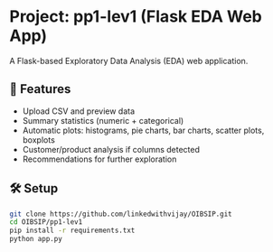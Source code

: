 # Project: pp1-lev1 (Flask EDA Web App)

A Flask-based Exploratory Data Analysis (EDA) web application.

## 🚀 Features
- Upload CSV and preview data
- Summary statistics (numeric + categorical)
- Automatic plots: histograms, pie charts, bar charts, scatter plots, boxplots
- Customer/product analysis if columns detected
- Recommendations for further exploration

## 🛠️ Setup
```bash
git clone https://github.com/linkedwithvijay/OIBSIP.git
cd OIBSIP/pp1-lev1
pip install -r requirements.txt
python app.py
